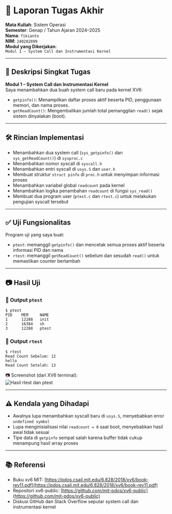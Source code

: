 
# 📝 Laporan Tugas Akhir

**Mata Kuliah**: Sistem Operasi  
**Semester**: Genap / Tahun Ajaran 2024–2025  
**Nama**: `fikianto`  
**NIM**: `240202899`  
**Modul yang Dikerjakan**:  
`Modul 1 – System Call dan Instrumentasi Kernel`

---

## 📌 Deskripsi Singkat Tugas

**Modul 1 – System Call dan Instrumentasi Kernel**  
Saya menambahkan dua buah system call baru pada kernel XV6:

- `getpinfo()`: Menampilkan daftar proses aktif beserta PID, penggunaan memori, dan nama proses.
- `getReadCount()`: Mengembalikan jumlah total pemanggilan `read()` sejak sistem dinyalakan (boot).

---

## 🛠️ Rincian Implementasi

- Menambahkan dua system call (`sys_getpinfo()` dan `sys_getReadCount()`) di `sysproc.c`
- Menambahkan nomor syscall di `syscall.h`
- Menambahkan entri syscall di `usys.S` dan `user.h`
- Membuat struktur `struct pinfo` di `proc.h` untuk menyimpan informasi proses
- Menambahkan variabel global `readcount` pada kernel
- Menambahkan logika penambahan `readcount` di fungsi `sys_read()`
- Membuat dua program user (`ptest.c` dan `rtest.c`) untuk melakukan pengujian syscall tersebut

---

## ✅ Uji Fungsionalitas

Program uji yang saya buat:

- `ptest`: memanggil `getpinfo()` dan mencetak semua proses aktif beserta informasi PID dan nama
- `rtest`: memanggil `getReadCount()` sebelum dan sesudah `read()` untuk memastikan counter bertambah

---

## 📷 Hasil Uji

### 📍 Output `ptest`

```
$ ptest
PID    MEM     NAME
1      12288   init
2      16384   sh
3      12288   ptest
```

### 📍 Output `rtest`

```
$ rtest
Read Count Sebelum: 12
hello
Read Count Setelah: 13
```

📷 Screenshot (dari XV6 terminal):  
![Hasil rtest dan ptest](./modul1ter.png)

---

## ⚠️ Kendala yang Dihadapi

- Awalnya lupa menambahkan syscall baru di `usys.S`, menyebabkan error `undefined symbol`
- Lupa menginisialisasi nilai `readcount = 0` saat boot, menyebabkan hasil awal tidak sesuai
- Tipe data di `getpinfo` sempat salah karena buffer tidak cukup menampung hasil array proses

---

## 📚 Referensi

- Buku xv6 MIT: [https://pdos.csail.mit.edu/6.828/2018/xv6/book-rev11.pdf](https://pdos.csail.mit.edu/6.828/2018/xv6/book-rev11.pdf)
- Repositori xv6-public: [https://github.com/mit-pdos/xv6-public](https://github.com/mit-pdos/xv6-public)
- Diskusi GitHub dan Stack Overflow seputar system call dan instrumentasi kernel
